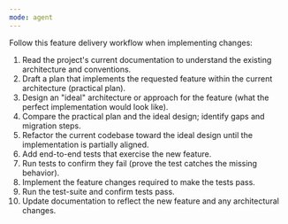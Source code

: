 ```yaml
---
mode: agent
---
```

Follow this feature delivery workflow when implementing changes:

1. Read the project's current documentation to understand the existing architecture and conventions.
2. Draft a plan that implements the requested feature within the current architecture (practical plan).
3. Design an "ideal" architecture or approach for the feature (what the perfect implementation would look like).
4. Compare the practical plan and the ideal design; identify gaps and migration steps.
5. Refactor the current codebase toward the ideal design until the implementation is partially aligned.
6. Add end-to-end tests that exercise the new feature.
7. Run tests to confirm they fail (prove the test catches the missing behavior).
8. Implement the feature changes required to make the tests pass.
9. Run the test-suite and confirm tests pass.
10. Update documentation to reflect the new feature and any architectural changes.